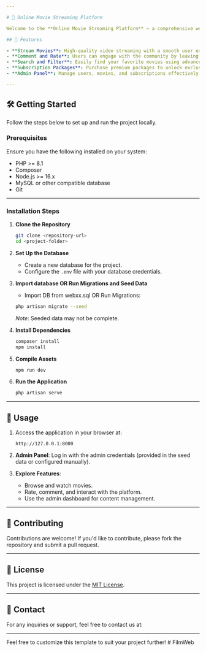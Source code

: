 ```yaml
---

# 🎥 Online Movie Streaming Platform  

Welcome to the **Online Movie Streaming Platform** – a comprehensive web application that allows users to stream movies, leave comments, provide ratings, search and filter movies, purchase subscription packages, and manage content as an admin.  

## 🚀 Features  

- **Stream Movies**: High-quality video streaming with a smooth user experience.  
- **Comment and Rate**: Users can engage with the community by leaving comments and rating movies.  
- **Search and Filter**: Easily find your favorite movies using advanced search and filter options.  
- **Subscription Packages**: Purchase premium packages to unlock exclusive content.  
- **Admin Panel**: Manage users, movies, and subscriptions effectively with an intuitive admin dashboard.  

---
```


## 🛠️ Getting Started  

Follow the steps below to set up and run the project locally.  

### Prerequisites  

Ensure you have the following installed on your system:  
- PHP >= 8.1  
- Composer  
- Node.js >= 16.x  
- MySQL or other compatible database  
- Git  

---

### Installation Steps  

1. **Clone the Repository**  
   ```bash  
   git clone <repository-url>  
   cd <project-folder>  
   ```  

2. **Set Up the Database**  
   - Create a new database for the project.  
   - Configure the `.env` file with your database credentials.  

3. **Import database OR Run Migrations and Seed Data**  
   - Import DB from webxx.sql OR Run Migrations:
   ```bash  
   php artisan migrate --seed  
   ```  
   *Note*: Seeded data may not be complete.  

    
5. **Install Dependencies**  
   ```bash  
   composer install  
   npm install  
   ```  

6. **Compile Assets**  
   ```bash  
   npm run dev  
   ```  

7. **Run the Application**  
   ```bash  
   php artisan serve  
   ```  

---

## 🌟 Usage  

1. Access the application in your browser at:  
   ```  
   http://127.0.0.1:8000  
   ```  

2. **Admin Panel**: Log in with the admin credentials (provided in the seed data or configured manually).  

3. **Explore Features**:  
   - Browse and watch movies.  
   - Rate, comment, and interact with the platform.  
   - Use the admin dashboard for content management.  

---

## 🤝 Contributing  

Contributions are welcome! If you'd like to contribute, please fork the repository and submit a pull request.  

---

## 📄 License  

This project is licensed under the [MIT License](LICENSE).  

---

## 📧 Contact  

For any inquiries or support, feel free to contact us at:  


---  

Feel free to customize this template to suit your project further!
#   F i l m W e b  
 